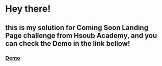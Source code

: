 # Hey there!
## this is my solution for Coming Soon Landing Page challenge from Hsoub Academy, and you can check the Demo in the link bellow! 
### [Demo](https://abdabhasan.github.io/my-solution-for-coming-soon-landing-page/)
